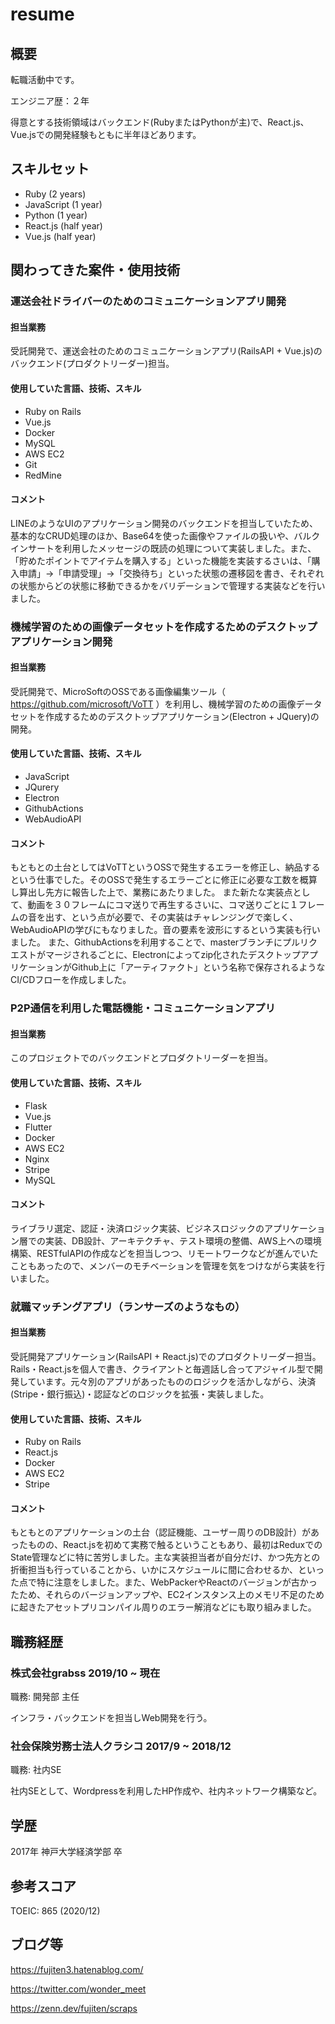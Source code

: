 # resume

## 概要

転職活動中です。

エンジニア歴：２年

得意とする技術領域はバックエンド(RubyまたはPythonが主)で、React.js、Vue.jsでの開発経験もともに半年ほどあります。

## スキルセット

- Ruby (2 years)
- JavaScript (1 year)
- Python (1 year)
- React.js (half year)
- Vue.js (half year)

## 関わってきた案件・使用技術

### 運送会社ドライバーのためのコミュニケーションアプリ開発

#### 担当業務

受託開発で、運送会社のためのコミュニケーションアプリ(RailsAPI + Vue.js)のバックエンド(プロダクトリーダー)担当。

#### 使用していた言語、技術、スキル

- Ruby on Rails
- Vue.js
- Docker
- MySQL
- AWS EC2
- Git
- RedMine

#### コメント

LINEのようなUIのアプリケーション開発のバックエンドを担当していたため、基本的なCRUD処理のほか、Base64を使った画像やファイルの扱いや、バルクインサートを利用したメッセージの既読の処理について実装しました。また、「貯めたポイントでアイテムを購入する」といった機能を実装するさいは、「購入申請」→「申請受理」→「交換待ち」といった状態の遷移図を書き、それぞれの状態からどの状態に移動できるかをバリデーションで管理する実装などを行いました。

### 機械学習のための画像データセットを作成するためのデスクトップアプリケーション開発

#### 担当業務

受託開発で、MicroSoftのOSSである画像編集ツール（ https://github.com/microsoft/VoTT ）を利用し、機械学習のための画像データセットを作成するためのデスクトップアプリケーション(Electron + JQuery)の開発。

#### 使用していた言語、技術、スキル

- JavaScript
- JQurery
- Electron
- GithubActions
- WebAudioAPI

#### コメント

もともとの土台としてはVoTTというOSSで発生するエラーを修正し、納品するという仕事でした。そのOSSで発生するエラーごとに修正に必要な工数を概算し算出し先方に報告した上で、業務にあたりました。
また新たな実装点として、動画を３０フレームにコマ送りで再生するさいに、コマ送りごとに１フレームの音を出す、という点が必要で、その実装はチャレンジングで楽しく、WebAudioAPIの学びにもなりました。音の要素を波形にするという実装も行いました。
また、GithubActionsを利用することで、masterブランチにプルリクエストがマージされるごとに、Electronによってzip化されたデスクトップアプリケーションがGithub上に「アーティファクト」という名称で保存されるようなCI/CDフローを作成しました。

### P2P通信を利用した電話機能・コミュニケーションアプリ

#### 担当業務

このプロジェクトでのバックエンドとプロダクトリーダーを担当。

#### 使用していた言語、技術、スキル

- Flask
- Vue.js
- Flutter
- Docker
- AWS EC2
- Nginx
- Stripe
- MySQL

#### コメント

ライブラリ選定、認証・決済ロジック実装、ビジネスロジックのアプリケーション層での実装、DB設計、アーキテクチャ、テスト環境の整備、AWS上への環境構築、RESTfulAPIの作成などを担当しつつ、リモートワークなどが進んでいたこともあったので、メンバーのモチベーションを管理を気をつけながら実装を行いました。

### 就職マッチングアプリ（ランサーズのようなもの）

#### 担当業務

受託開発アプリケーション(RailsAPI + React.js)でのプロダクトリーダー担当。Rails・React.jsを個人で書き、クライアントと毎週話し合ってアジャイル型で開発しています。元々別のアプリがあったもののロジックを活かしながら、決済(Stripe・銀行振込)・認証などのロジックを拡張・実装しました。

#### 使用していた言語、技術、スキル

- Ruby on Rails
- React.js
- Docker
- AWS EC2
- Stripe

#### コメント

もともとのアプリケーションの土台（認証機能、ユーザー周りのDB設計）があったものの、React.jsを初めて実務で触るということもあり、最初はReduxでのState管理などに特に苦労しました。主な実装担当者が自分だけ、かつ先方との折衝担当も行っていることから、いかにスケジュールに間に合わせるか、といった点で特に注意をしました。また、WebPackerやReactのバージョンが古かったため、それらのバージョンアップや、EC2インスタンス上のメモリ不足のために起きたアセットプリコンパイル周りのエラー解消などにも取り組みました。

## 職務経歴

### 株式会社grabss 2019/10 ~ 現在

職務: 開発部 主任

インフラ・バックエンドを担当しWeb開発を行う。

### 社会保険労務士法人クラシコ 2017/9 ~ 2018/12

職務: 社内SE

社内SEとして、Wordpressを利用したHP作成や、社内ネットワーク構築など。

## 学歴

2017年 神戸大学経済学部 卒 

## 参考スコア

TOEIC: 865 (2020/12)

## ブログ等

https://fujiten3.hatenablog.com/

https://twitter.com/wonder_meet

https://zenn.dev/fujiten/scraps
